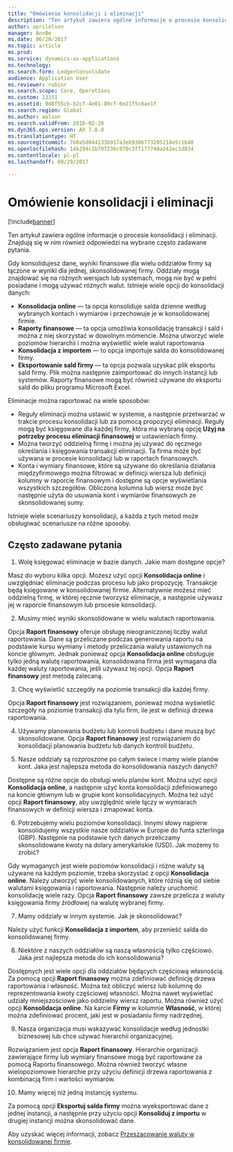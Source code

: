 ```yaml
---
title: "Omówienie konsolidacji i eliminacji"
description: "Ten artykuł zawiera ogólne informacje o procesie konsolidacji i eliminacji. Znajdują się w nim również odpowiedzi na wybrane często zadawane pytania."
author: aprilolson
manager: AnnBe
ms.date: 06/20/2017
ms.topic: article
ms.prod: 
ms.service: dynamics-ax-applications
ms.technology: 
ms.search.form: LedgerConsolidate
audience: Application User
ms.reviewer: robinr
ms.search.scope: Core, Operations
ms.custom: 13151
ms.assetid: 9d8f55cb-b2cf-4e01-89cf-0e21f5c8ae1f
ms.search.region: Global
ms.author: aolson
ms.search.validFrom: 2016-02-28
ms.dyn365.ops.version: AX 7.0.0
ms.translationtype: HT
ms.sourcegitcommit: 7e0a5d044133b917a3eb9386773205218e5c1b40
ms.openlocfilehash: 14b294c1b707236c970c3ff177740a242ec1d834
ms.contentlocale: pl-pl
ms.lasthandoff: 09/29/2017

---
```


# <a name="consolidation-and-elimination-overview"></a>Omówienie konsolidacji i eliminacji

[!include[banner](../includes/banner.md)]


Ten artykuł zawiera ogólne informacje o procesie konsolidacji i eliminacji. Znajdują się w nim również odpowiedzi na wybrane często zadawane pytania.

Gdy konsolidujesz dane, wyniki finansowe dla wielu oddziałów firmy są łączone w wyniki dla jednej, skonsolidowanej firmy. Oddziały mogą znajdować się na różnych wersjach lub systemach, mogą nie być w pełni posiadane i mogą używać różnych walut. Istnieje wiele opcji do konsolidacji danych:

-   **Konsolidacja online** — ta opcja konsoliduje salda dzienne według wybranych kontach i wymiarów i przechowuje je w konsolidowanej firmie.
-   **Raporty finansowe** — ta opcja umożliwia konsolidację transakcji i sald i można z niej skorzystać w dowolnym momencie. Można utworzyć wiele poziomów hierarchii i można wyświetlić wiele walut raportowania
-   **Konsolidacja z importem** — to opcja importuje salda do konsolidowanej firmy.
-   **Eksportowanie sald firmy** — ta opcja pozwala uzyskać plik eksportu sald firmy. Plik można następnie zaimportować do innych instancji lub systemów. Raporty finansowe mogą być również używane do eksportu sald do pliku programu Microsoft Excel.

Eliminacje można raportować na wiele sposobów:

-   Reguły eliminacji można ustawić w systemie, a następnie przetwarzać w trakcie procesu konsolidacji lub za pomocą propozycji eliminacji. Reguły mogą być księgowane dla każdej firmy, która ma wybraną opcję **Użyj na potrzeby procesu eliminacji finansowej** w ustawieniach firmy.
-   Można tworzyć oddzielną firmę i można jej używać do ręcznego określania i księgowania transakcji eliminacji. Ta firma może być używana w procesie konsolidacji lub w raportach finansowych.
-   Konta i wymiary finansowe, które są używane do określania działania międzyfirmowego można filtrować w definicji wiersza lub definicji kolumny w raporcie finansowym i dostępne są opcje wyświetlania wszystkich szczegółów. Obliczona kolumna lub wiersz może być następnie użyta do usuwania kont i wymiarów finansowych ze skonsolidowanej sumy.

Istnieje wiele scenariuszy konsolidacji, a każda z tych metod może obsługiwać scenariusze na różne sposoby.

## <a name="frequently-asked-questions"></a>Często zadawane pytania
1.  Wolę księgować eliminacje w bazie danych. Jakie mam dostępne opcje?

Masz do wyboru kilka opcji. Możesz użyć opcji **Konsolidacja online** i uwzględniać eliminacje podczas procesu lub jako propozycję. Transakcje będą księgowane w konsolidowanej firmie. Alternatywnie możesz mieć oddzielną firmę, w której ręcznie tworzysz eliminacje, a następnie używasz jej w raporcie finansowym lub procesie konsolidacji.

2.  Musimy mieć wyniki skonsolidowane w wielu walutach raportowania.

Opcja **Raport finansowy** oferuje obsługę nieograniczonej liczby walut raportowania. Dane są przeliczane podczas generowania raportu na podstawie kursu wymiany i metody przeliczania waluty ustawionych na koncie głównym. Jednak ponieważ opcja **Konsolidacja online** obsługuje tylko jedną walutę raportowania, konsolidowana firma jest wymagana dla każdej waluty raportowania, jeśli używasz tej opcji. Opcja **Raport finansowy** jest metodą zalecaną.

3.  Chcę wyświetlić szczegóły na poziomie transakcji dla każdej firmy.

Opcja **Raport finansowy** jest rozwiązaniem, ponieważ można wyświetlić szczegóły na poziomie transakcji dla tylu firm, ile jest w definicji drzewa raportowania.

4.  Używamy planowania budżetu lub kontroli budżetu i dane muszą być skonsolidowane.
Opcja **Raport finansowy** jest rozwiązaniem do konsolidacji planowania budżetu lub danych kontroli budżetu.

5.  Nasze oddziały są rozproszone po całym świece i mamy wiele planów kont. Jaka jest najlepsza metoda do konsolidowania naszych danych?

Dostępne są różne opcje do obsługi wielu planów kont. Można użyć opcji **Konsolidacja online**, a następnie użyć konta konsolidacji zdefiniowanego na koncie głównym lub w grupie kont konsolidacyjnych. Można też użyć opcji **Raport finansowy**, aby uwzględnić wiele łączy w wymiarach finansowych w definicji wiersza i zmapować konta.

6.  Potrzebujemy wielu poziomów konsolidacji. Innymi słowy najpierw konsolidujemy wszystkie nasze oddziałów w Europie do funta szterlinga (GBP). Następnie na podstawie tych danych przeliczamy skonsolidowane kwoty na dolary amerykańskie (USD). Jak możemy to zrobić?

Gdy wymaganych jest wiele poziomów konsolidacji i różne waluty są używane na każdym poziomie, trzeba skorzystać z opcji **Konsolidacja online**. Należy utworzyć wiele konsolidowanych, które różnią się od siebie walutami księgowania i raportowania. Następnie należy uruchomić konsolidację wiele razy. Opcja **Raport finansowy** zawsze przelicza z waluty księgowania firmy źródłowej na walutę wybranej firmy.

7.  Mamy oddziały w innym systemie. Jak je skonsolidować?

Należy użyć funkcji **Konsolidacja z importem**, aby przenieść salda do konsolidowanej firmy.

8.  Niektóre z naszych oddziałów są naszą własnością tylko częściowo. Jaka jest najlepsza metoda do ich konsolidowania?

Dostępnych jest wiele opcji dla oddziałów będących częściową własnością. Za pomocą opcji **Raport finansowy** można zdefiniować definicję drzewa raportowania i własność. Można też obliczyć wiersz lub kolumnę do reprezentowania kwoty częściowej własności. Można nawet wyświetlać udziały mniejszościowe jako oddzielny wiersz raportu. Można również użyć opcji **Konsolidacja online**. Na karcie **Firmy** w kolumnie **Własność**, w której można zdefiniować procent, jaki jest w posiadaniu firmy nadrzędnej.

9.  Nasza organizacja musi wskazywać konsolidacje według jednostki biznesowej lub chce używać hierarchii organizacyjnej.

Rozwiązaniem jest opcja **Raport finansowy**. Hierarchie organizacji zawierające firmy lub wymiary finansowe mogą być raportowane za pomocą Raportu finansowego. Można również tworzyć własne wielopoziomowe hierarchie przy użyciu definicji drzewa raportowania z kombinacją firm i wartości wymiarów.

10. Mamy więcej niż jedną instancję systemu.

Za pomocą opcji **Eksportuj salda firmy** można wyeksportować dane z jednej instancji, a następnie przy użyciu opcji **Konsoliduj z importu** w drugiej instancji można skonsolidować dane.


Aby uzyskać więcej informacji, zobacz [Przeszacowanie waluty w konsolidowanej firmie](..\general-ledger\currency-revaluation-consolidation-company.md).



